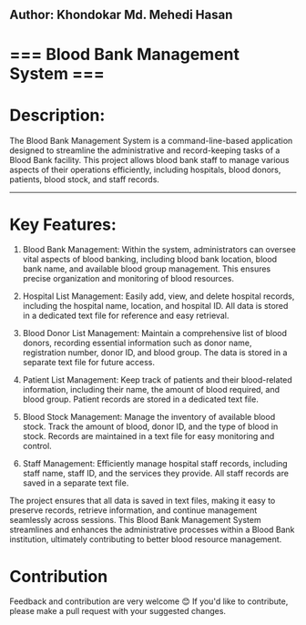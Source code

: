 Author: Khondokar Md. Mehedi Hasan
---
# === Blood Bank Management System ===
# Description:
The Blood Bank Management System is a command-line-based application designed to streamline the administrative and record-keeping tasks of a Blood Bank facility. This project allows blood bank staff to manage various aspects of their operations efficiently, including hospitals, blood donors, patients, blood stock, and staff records.

---

# Key Features:

1. Blood Bank Management: Within the system, administrators can oversee vital aspects of blood banking, including blood bank location, blood bank name, and available blood group management. This ensures precise organization and monitoring of blood resources.

2. Hospital List Management: Easily add, view, and delete hospital records, including the hospital name, location, and hospital ID. All data is stored in a dedicated text file for reference and easy retrieval.

3. Blood Donor List Management: Maintain a comprehensive list of blood donors, recording essential information such as donor name, registration number, donor ID, and blood group. The data is stored in a separate text file for future access.

4. Patient List Management: Keep track of patients and their blood-related information, including their name, the amount of blood required, and blood group. Patient records are stored in a dedicated text file.

5. Blood Stock Management: Manage the inventory of available blood stock. Track the amount of blood, donor ID, and the type of blood in stock. Records are maintained in a text file for easy monitoring and control.

6. Staff Management: Efficiently manage hospital staff records, including staff name, staff ID, and the services they provide. All staff records are saved in a separate text file.

The project ensures that all data is saved in text files, making it easy to preserve records, retrieve information, and continue management seamlessly across sessions. This Blood Bank Management System streamlines and enhances the administrative processes within a Blood Bank institution, ultimately contributing to better blood resource management.

# Contribution
Feedback and contribution are very welcome 😊 If you'd like to contribute, please make a pull request with your suggested changes.
